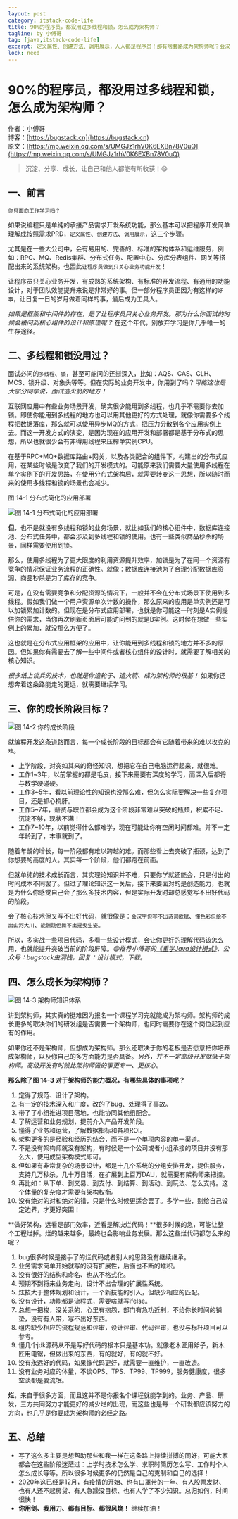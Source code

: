 ```yaml
---
layout: post
category: itstack-code-life
title: 90%的程序员，都没用过多线程和锁，怎么成为架构师？
tagline: by 小傅哥
tag: [java,itstack-code-life]
excerpt: 定义属性、创建方法、调用展示，人人都是程序员！那有啥套路成为架构师呢？会汉字但写不出诗词歌赋、懂色彩但绘不出山河大川、能蹦跳但舞不出摇曳生姿。
lock: need
---
```


# 90%的程序员，都没用过多线程和锁，怎么成为架构师？

作者：小傅哥
<br/>博客：[https://bugstack.cn](https://bugstack.cn)
<br/>原文：[https://mp.weixin.qq.com/s/UMGJz1rhV0K6EXBn78V0uQ](https://mp.weixin.qq.com/s/UMGJz1rhV0K6EXBn78V0uQ)

> 沉淀、分享、成长，让自己和他人都能有所收获！😄

## 一、前言

`你只面向工作学习吗？`

如果说编程只是单纯的承接产品需求开发系统功能，那么基本可以把程序开发简单理解成按照需求PRD，`定义属性`、`创建方法`、`调用展示`，这三个步骤。

尤其是在一些大公司中，会有易用的、完善的、标准的架构体系和运维服务，例如：RPC、MQ、Redis集群、分布式任务、配置中心、分库分表组件、网关等搭配出来的系统架构。也因此`让程序员做到只关心业务功能开发`！

让程序员只关心业务开发，有成熟的系统架构、有标准的开发流程、有通用的功能设计，对于团队效能提升来说是非常好的事。但一部分程序员正因为有这样的`好事`，让日复一日的岁月做着同样的事，最后成为工具人。

*如果是框架和中间件的存在，是了让程序员只关心业务开发。那为什么你面试的时候会被问到核心组件的设计和原理呢？* 在这个年代，别放弃学习是你几乎唯一的生存途径。

## 二、多线程和锁没用过？

面试必问的`多线程`、`锁`，甚至可能问的还挺深入，比如：AQS、CAS、CLH、MCS、锁升级、对象头等等。但在实际的业务开发中，你用到了吗？*可能这也是大部分同学说，面试造火箭的地方！*

互联网应用中有些业务场景开发，确实很少能用到多线程，也几乎不需要你去加锁。即使你能用到多线程的地方也可以用其他更好的方式处理，就像你需要多个线程把数据落库，那么就可以使用异步MQ的方式，把压力分散到各个应用实例上去。而这一开发方式的演变，是因为现在的应用开发和部署都是基于分布式的思想，所以也就很少会有非得用线程来压榨单实例CPU。

在基于RPC+MQ+数据库路由+网关，以及各类配合的组件下，构建出的分布式应用，在某些时候是改变了我们的开发模式的。可能原来我们需要大量使用多线程在单个实例下的开发思路，在使用分布式架构后，就需要转变这一思想，所以随时而来的使用多线程和锁的场景也会减少。

图 14-1 分布式简化的应用部署

![图 14-1 分布式简化的应用部署](https://bugstack.cn/assets/images/2020/all-14-1.png)

**但**，也不是就没有多线程和锁的业务场景，就比如我们的核心组件中，数据库连接池、分布式任务中，都会涉及到多线程和锁的使用。也有一些类似商品秒杀的场景，同样需要使用到锁。

那么，使用多线程为了更大限度的利用资源提升效率，加锁是为了在同一个资源有竞争的情况保证业务流程的正确性。就像：数据库连接池为了合理分配数据库资源、商品秒杀是为了库存的竞争。

可是，在没有需要竞争和分配资源的情况下，一般并不会在分布式场景下使用到多线程。假如我们做一个用户资源单次计数的操作，那么原来的应用是单实例还是可以加锁累加计数的。但现在是分布式应用部署，也就是你可能这一时刻是A实例提供你的需求，当你再次刷新页面后可能访问到的就是B实例。这时候在想做一些实例上的累加，就没那么方便了。

这也就是在分布式应用框架的应用中，让你能用到多线程和锁的地方并不多的原因。但如果你有需要去了解一些中间件或者核心组件的设计时，就需要了解相关的核心知识。

*很多纸上谈兵的技术，也就是你造轮子、造火箭、成为架构师的根基！* 如果你还想奔着这条路能走的更远，就需要继续学习。

## 三、你的成长阶段目标？

![图 14-2 你的成长阶段](https://bugstack.cn/assets/images/2020/all-14-2.png)

就编程开发这条道路而言，每一个成长阶段的目标都会有它随着带来的难以攻克的`难`。
- 上学阶段，对突如其来的奇怪知识，想把它在自己电脑运行起来，就很难。
- 工作1~3年，以前掌握的都是毛皮，接下来需要有深度的学习，而深入后都将与数学硬碰硬。
- 工作3~5年，看以前理论性的知识也没那么难，但怎么实际要解决一些复杂项目，还是抓心挠肝。
- 工作5~7年，薪资与职位都会成为这个阶段非常难以突破的瓶颈，积累不足、沉淀不够，现状不满！
- 工作7~10年，以前觉得什么都难学，现在可能让你有空闲时间都难。并不一定年龄到了，本事就到了。

随着年龄的增长，每一阶段都有难以跨越的难。而那些看上去突破了瓶颈，达到了你想要的高度的人。其实每一个阶段，他们都跑在前面。

但就单纯的技术成长而言，其实理论知识并不难，只要你学就还能会，只是付出的时间成本不同罢了。但过了理论知识这一关后，接下来要面对的是创造能力，也就是为什么你感觉自己会了那么多技术内容，但是实际开发时却总感觉写不出好代码的阶段。

会了核心技术但又写不出好代码，就很像是：`会汉字但写不出诗词歌赋`、`懂色彩但绘不出山河大川`、`能蹦跳但舞不出摇曳生姿`。

所以，多实战一些项目代码，多看一些设计模式，会让你更好的理解代码该怎么用，也就能提升突破当前的阶段屏障。*😄推荐小傅哥的[《重学Java设计模式》](https://bugstack.cn/itstack-demo-design/2020/07/12/%E9%87%8D%E5%AD%A6-Java-%E8%AE%BE%E8%AE%A1%E6%A8%A1%E5%BC%8F.html)，公众号：bugstack虫洞栈，回复：设计模式，下载。*

## 四、怎么成长为架构师？

![图 14-3 架构师知识体系](https://bugstack.cn/assets/images/2020/all-14-3.png)

讲到架构师，其实真的挺难因为报名一个课程学习完就能成为架构师。架构师的成长更多的取决你们的研发组是否需要一个架构师，也同时需要你在这个岗位起到应有的作用。

如果你还不是架构师，但想成为架构师。那么还取决于你的老板是否愿意把你培养成架构师，以及你自己的多方面能力是否具备。*另外，并不一定高级开发就低于架构师。高级开发有时候比架构师做的事更专一、更核心。*

**那么除了图 14-3 对于架构师的能力概况，有哪些具体的事项呢？**

1. 定得了规范、设计了架构。
2. 有一定的技术深入和广度，改的了bug、处理得了事故。
3. 带了了小组推进项目落地，也能协同其他组配合。
4. 了解运营和业务规划，提前介入产品开发阶段。
5. 懂得了业务和运营，了解数据指标和各项ROI。
6. 架构更多的是经验和经历的结合，而不是一个单项内容的单一渠道。
7. 不是没有架构师就没有架构，有时候是一个公司或者小组承接的项目并没有那么大，使用成型架构模式即可。
8. 但如果有非常复杂的场景设计，都是十几个系统的分组安排开发，提供服务，支持几万秒杀，几十万日活，在扩展到上百万DAU，就需要有架构师来把控。
9. 再比如：从下单、到交易、到支付、到结算、到活动、到玩法、怎么支持。这个体量的复杂度才需要有架构权衡。
10. 没有绝对的对和绝对的错，只是什么时候更适合罢了。多学一些，别给自己设定边界，才更好突围！

**做好架构，远看是部门效率，近看是解决烂代码！**很多时候的急，可能让整个工程烂掉。烂的越来越多，最终也会影响业务发展。那么这些烂代码都怎么来的呢？

1. bug很多时候是接手了的烂代码或者别人的思路没有继续继承。
2. 业务需求简单开始就写的没有扩展性，后面也不断的堆积。
3. 没有很好的结构和命名、也从不格式化。
4. 预期不到将来业务走向，设计不出合理的扩展性系统。
5. 炫技大于整体规划和设计，一个新技能的引入，但缺少相应的匹配。
6. 没有设计，功能都是流程式，需要啥就写ifelse。
7. 总想一把梭，没关系的，心里有抱怨，部门有急功近利，不给你长时间的铺垫，没有有人带，写不出好东西。
8. 组内缺少相应的流程规范和评审，设计评审、代码评审，也没与标杆项目可以参考。
9. 懂几个jdk源码从不是写好代码的根本只是基本功。就像老木匠用斧子，新木匠用电锯，但做出来的东西，有的就好，有的就不好。
10. 没有永远好的代码，如果像代码更好，就需要一直维护，一直改造。
11. 没有业务对应的体量，不谈QPS、TPS、TP99、TP999，服务健康度，很多空谈都是耍流氓。

**烂**，来自于很多方面，而且这并不是你报名个课程就能学到的。业务、产品、研发，三方共同努力才能更好的减少烂的出现，而这些也是每一个研发都应该努力的方向，也几乎是你要成为架构师的必经之路。

## 五、总结

- 写了这么多主要是想帮助那些和我一样在这条路上持续拼搏的同好，可能大家都会在这些阶段迷茫过：上学时技术怎么学、求职时简历怎么写、工作时个人怎么成长等等。所以很多时候更多的仍然是自己的克制和自己的选择！
- 2020年这已经是12月，有疫情的开始、也有口罩带的一年、有人股票发财、也有人还不起房贷、有人急躁没目标、也有人学了不少知识。总归如何，时间很快！
- **你用剑、我用刀、都有目标、都很风烧！** 继续加油！